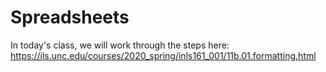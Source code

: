 # Spreadsheets

In today's class, we will work through the steps here:
<https://ils.unc.edu/courses/2020_spring/inls161_001/11b.01.formatting.html>
